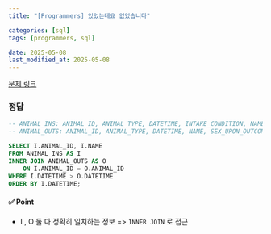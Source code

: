 ```yaml
---
title: "[Programmers] 있었는데요 없었습니다"

categories: [sql]
tags: [programmers, sql]

date: 2025-05-08
last_modified_at: 2025-05-08
---
```

[문제 링크](https://school.programmers.co.kr/learn/courses/30/lessons/59043)

### 정답
```sql
-- ANIMAL_INS: ANIMAL_ID, ANIMAL_TYPE, DATETIME, INTAKE_CONDITION, NAME, SEX_UPON_INTAKE
-- ANIMAL_OUTS: ANIMAL_ID, ANIMAL_TYPE, DATETIME, NAME, SEX_UPON_OUTCOME

SELECT I.ANIMAL_ID, I.NAME
FROM ANIMAL_INS AS I
INNER JOIN ANIMAL_OUTS AS O
    ON I.ANIMAL_ID = O.ANIMAL_ID
WHERE I.DATETIME > O.DATETIME
ORDER BY I.DATETIME;
```

#### ✅ Point
- I , O 둘 다 정확히 일치하는 정보 => `INNER JOIN` 로 접근

